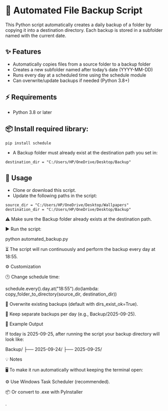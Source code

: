 # 💾 Automated File Backup Script
This Python script automatically creates a daily backup of a folder by copying it into a destination directory. Each backup is stored in a subfolder named with the current date.

## ✨ Features
- Automatically copies files from a source folder to a backup folder
- Creates a new subfolder named after today’s date (YYYY-MM-DD)
- Runs every day at a scheduled time using the schedule module
- Can overwrite/update backups if needed (Python 3.8+)

## ⚡ Requirements
- Python 3.8 or later

## 📦 Install required library:
```
pip install schedule
```
- A Backup folder must already exist at the destination path you set in:
```
destination_dir = "C:/Users/HP/OneDrive/Desktop/Backup"
```

## 🚀 Usage
- Clone or download this script.
- Update the following paths in the script:
```
source_dir = "C:/Users/HP/OneDrive/Desktop/Wallpapers"
destination_dir = "C:/Users/HP/OneDrive/Desktop/Backup"
```

⚠️ Make sure the Backup folder already exists at the destination path.

▶️ Run the script:

python automated_backup.py


⏳ The script will run continuously and perform the backup every day at 18:55.

⚙️ Customization

🕒 Change schedule time:

schedule.every().day.at("18:55").do(lambda: copy_folder_to_directory(source_dir, destination_dir))


🔄 Overwrite existing backups (default with dirs_exist_ok=True).

📂 Keep separate backups per day (e.g., Backup/2025-09-25).

📂 Example Output

If today is 2025-09-25, after running the script your backup directory will look like:

Backup/
 ├── 2025-09-24/
 ├── 2025-09-25/

💡 Notes

🖥️ To make it run automatically without keeping the terminal open:

⚙️ Use Windows Task Scheduler (recommended).

📦 Or convert to .exe with PyInstaller

.





